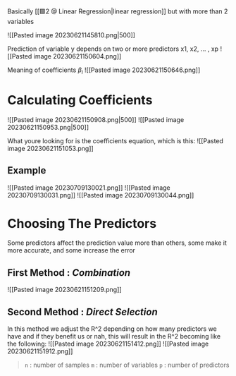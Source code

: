 Basically [[🟩2 @ Linear Regression|linear regression]] but with more than 2 variables

![[Pasted image 20230621145810.png|500]]

Prediction of variable y depends on two or more predictors x1, x2, ... , xp
![[Pasted image 20230621150604.png]]


Meaning of coefficients $\beta_{i}$
![[Pasted image 20230621150646.png]]



# Calculating Coefficients
![[Pasted image 20230621150908.png|500]]
![[Pasted image 20230621150953.png|500]]

What youre looking for is the coefficients equation, which is this:
![[Pasted image 20230621151053.png]]

## Example
![[Pasted image 20230709130021.png]]
![[Pasted image 20230709130031.png]]
![[Pasted image 20230709130044.png]]


# Choosing The Predictors
Some predictors affect the prediction value more than others,
some make it more accurate,
and some increase the error

## First Method : *Combination*
![[Pasted image 20230621151209.png]]


## Second Method : *Direct Selection*

In this method we adjust the R^2 depending on how many predictors we have and if they benefit us or nah, this will result in the R^2 becoming like the following:
![[Pasted image 20230621151412.png]]
![[Pasted image 20230621151912.png]]

> `n` : number of samples
> `m` : number of variables
> `p` : number of predictors